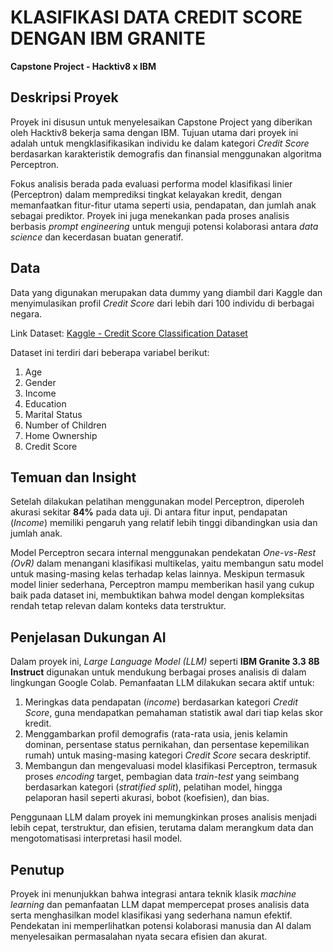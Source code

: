 # KLASIFIKASI DATA CREDIT SCORE DENGAN IBM GRANITE
**Capstone Project - Hacktiv8 x IBM**

## Deskripsi Proyek
Proyek ini disusun untuk menyelesaikan Capstone Project yang diberikan oleh Hacktiv8 bekerja sama dengan IBM. Tujuan utama dari proyek ini adalah untuk mengklasifikasikan individu ke dalam kategori *Credit Score* berdasarkan karakteristik demografis dan finansial menggunakan algoritma Perceptron.

Fokus analisis berada pada evaluasi performa model klasifikasi linier (Perceptron) dalam memprediksi tingkat kelayakan kredit, dengan memanfaatkan fitur-fitur utama seperti usia, pendapatan, dan jumlah anak sebagai prediktor. Proyek ini juga menekankan pada proses analisis berbasis *prompt engineering* untuk menguji potensi kolaborasi antara *data science* dan kecerdasan buatan generatif.

## Data
Data yang digunakan merupakan data dummy yang diambil dari Kaggle dan menyimulasikan profil *Credit Score* dari lebih dari 100 individu di berbagai negara.

Link Dataset: [Kaggle - Credit Score Classification Dataset](https://www.kaggle.com/datasets/sujithmandala/credit-score-classification-dataset/data)

Dataset ini terdiri dari beberapa variabel berikut:
1. Age  
2. Gender  
3. Income  
4. Education  
5. Marital Status  
6. Number of Children  
7. Home Ownership  
8. Credit Score  

## Temuan dan Insight
Setelah dilakukan pelatihan menggunakan model Perceptron, diperoleh akurasi sekitar **84%** pada data uji. Di antara fitur input, pendapatan (*Income*) memiliki pengaruh yang relatif lebih tinggi dibandingkan usia dan jumlah anak.

Model Perceptron secara internal menggunakan pendekatan *One-vs-Rest (OvR)* dalam menangani klasifikasi multikelas, yaitu membangun satu model untuk masing-masing kelas terhadap kelas lainnya. Meskipun termasuk model linier sederhana, Perceptron mampu memberikan hasil yang cukup baik pada dataset ini, membuktikan bahwa model dengan kompleksitas rendah tetap relevan dalam konteks data terstruktur.

## Penjelasan Dukungan AI
Dalam proyek ini, *Large Language Model (LLM)* seperti **IBM Granite 3.3 8B Instruct** digunakan untuk mendukung berbagai proses analisis di dalam lingkungan Google Colab. Pemanfaatan LLM dilakukan secara aktif untuk:

1. Meringkas data pendapatan (*income*) berdasarkan kategori *Credit Score*, guna mendapatkan pemahaman statistik awal dari tiap kelas skor kredit.
2. Menggambarkan profil demografis (rata-rata usia, jenis kelamin dominan, persentase status pernikahan, dan persentase kepemilikan rumah) untuk masing-masing kategori *Credit Score* secara deskriptif.
3. Membangun dan mengevaluasi model klasifikasi Perceptron, termasuk proses *encoding* target, pembagian data *train-test* yang seimbang berdasarkan kategori (*stratified split*), pelatihan model, hingga pelaporan hasil seperti akurasi, bobot (koefisien), dan bias.

Penggunaan LLM dalam proyek ini memungkinkan proses analisis menjadi lebih cepat, terstruktur, dan efisien, terutama dalam merangkum data dan mengotomatisasi interpretasi hasil model.

## Penutup
Proyek ini menunjukkan bahwa integrasi antara teknik klasik *machine learning* dan pemanfaatan LLM dapat mempercepat proses analisis data serta menghasilkan model klasifikasi yang sederhana namun efektif. Pendekatan ini memperlihatkan potensi kolaborasi manusia dan AI dalam menyelesaikan permasalahan nyata secara efisien dan akurat.
